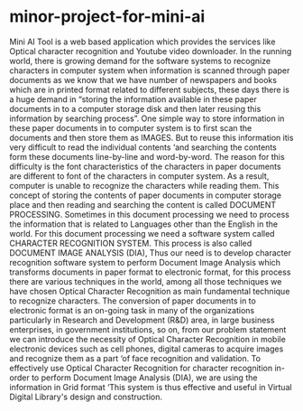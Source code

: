 # minor-project-for-mini-ai

Mini AI Tool is a web based application which provides the services like Optical character 
recognition and Youtube video downloader. In the running world, there is growing demand for the 
software systems to recognize characters in computer system when information is scanned through 
paper documents as we know that we have number of newspapers and books which are in printed 
format related to different subjects, these days there is a huge demand in “storing the
information available in these paper documents in to a computer storage disk and then later reusing 
this information by searching process”. One simple way to store information in these paper
documents in to computer system is to first scan the documents and then store them as
IMAGES. But to reuse this information itis very difficult to read the individual contents ‘and 
searching the contents form these documents line-by-line and word-by-word. The reason for this 
difficulty is the font characteristics of the characters in paper documents are different to font of the 
characters in computer system. As a result, computer is unable to recognize the characters while 
reading them. This concept of storing the contents of paper documents in computer storage place 
and then reading and searching the content is called DOCUMENT PROCESSING. Sometimes in 
this document processing we need to process the information that is related to Languages other 
than the English in the world. For this document processing we need a software system called 
CHARACTER RECOGNITION SYSTEM. This process is also called DOCUMENT IMAGE 
ANALYSIS (DIA),
Thus our need is to develop character recognition software system to perform Document Image 
Analysis which transforms documents in paper format to electronic format, for this process there 
are various techniques in the world, among all those techniques we have chosen Optical Character 
Recognition as main fundamental technique to recognize characters. The conversion of paper 
documents in to electronic format is an on-going task in many of the organizations particularly in 
Research and Development (R&D) area, in large business enterprises, in government institutions, 
so on, from our problem statement we can introduce the necessity of Optical Character Recognition 
in mobile electronic devices such as cell phones, digital cameras to acquire images and recognize 
them as a part ‘of face recognition and validation. To effectively use Optical Character Recognition 
for character recognition in-order to perform Document Image Analysis (DIA), we are using the 
information in Grid format ‘This system is thus effective and useful in Virtual Digital Library's
design and construction.
